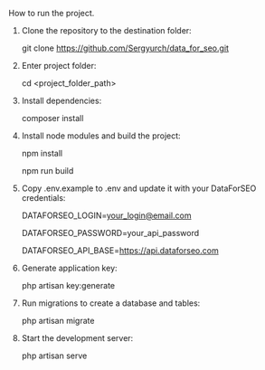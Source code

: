 How to run the project.

1. Clone the repository to the destination folder:

    git clone https://github.com/Sergyurch/data_for_seo.git

2. Enter project folder:

   cd <project_folder_path>

3. Install dependencies:

   composer install

4. Install node modules and build the project:

    npm install

    npm run build

5. Copy .env.example to .env and update it with your DataForSEO credentials:

   DATAFORSEO_LOGIN=your_login@email.com

   DATAFORSEO_PASSWORD=your_api_password

   DATAFORSEO_API_BASE=https://api.dataforseo.com

6. Generate application key:

   php artisan key:generate

7. Run migrations to create a database and tables:

   php artisan migrate

9. Start the development server:

    php artisan serve
